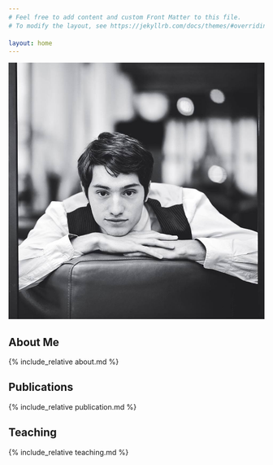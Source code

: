 ```yaml
---
# Feel free to add content and custom Front Matter to this file.
# To modify the layout, see https://jekyllrb.com/docs/themes/#overriding-theme-defaults

layout: home
---
```


![image-home](/assets/me.jpg)

## About Me 
{% include_relative about.md %}

## Publications
{% include_relative publication.md %}

## Teaching
{% include_relative teaching.md %}
